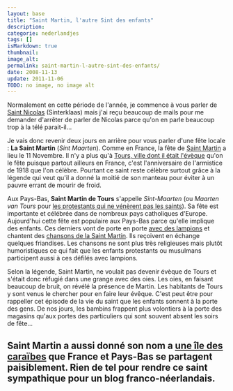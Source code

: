 ```yaml
---
layout: base
title: "Saint Martin, l'autre Sint des enfants"
description: 
categorie: nederlandjes
tags: []
isMarkdown: true
thumbnail: 
image_alt: 
permalink: saint-martin-l-autre-sint-des-enfants/
date: 2008-11-13
update: 2011-11-06
TODO: no image, no image alt
---
```




Normalement en cette période de l'année, je commence à vous parler de [Saint Nicolas](/?q=sinterklaas) (Sinterklaas) mais j'ai reçu beaucoup de mails pour me demander d'arrêter de parler de Nicolas parce qu'on en parle beaucoup trop à la télé parait-il...

Je vais donc revenir deux jours en arrière pour vous parler d'une fête locale : **La Saint Martin** (*Sint Maarten*). Comme en France, la fête de [Saint Martin](http://nominis.cef.fr/contenus/saint/13/Saint-Martin-de-Tours.html) a lieu le 11 Novembre. Il n'y a plus qu'à [Tours, ville dont il était l'évèque](http://www.diocesedetours.catholique.fr/index.php?rub=95) qu'on le fête puisque partout ailleurs en France, c'est l'anniversaire de l'armistice de 1918 que l'on célèbre. Pourtant ce saint reste célèbre surtout grâce à la légende qui veut qu'il a donné la moitié de son manteau pour éviter à un pauvre errant de mourir de froid.

Aux Pays-Bas, **Saint Martin de Tours** s'appelle *Sint-Maarten* (ou *Maarten van Tours* pour [les protestants qui ne vénèrent pas les saints](/catholiques-et-protestants)). Sa fête est importante et célébrée dans de nombreux pays catholiques d'Europe. Aujourd'hui cette fête est populaire aux Pays-Bas parce qu'elle implique des enfants. Ces derniers vont de porte en porte [avec des lampions](http://www.pinkelotje.nl/sintmaarten.html) et chantent des [chansons de la Saint Martin](http://nl.wikipedia.org/wiki/Sint-Maartensliedjes). Ils reçoivent en échange quelques friandises. Les chansons ne sont plus très religieuses mais plutôt humoristiques ce qui fait que les enfants protestants ou musulmans participent aussi à ces défilés avec lampions.

Selon la légende, Saint Martin, ne voulait pas devenir évèque de Tours et s'était donc réfugié dans une grange avec des oies. Les oies, en faisant beaucoup de bruit, on révélé la présence de Martin. Les habitants de Tours y sont venus le chercher pour en faire leur évêque. C'est peut être pour rappeller cet épisode de la vie du saint que les enfants sonnent à la porte des gens. De nos jours, les bambins frappent plus volontiers à la porte des magasins qu'aux portes des particuliers qui sont souvent absent les soirs de fête...

Saint Martin a aussi donné son nom a [une île des caraïbes](/15km-de-frontiere-commune) que France et Pays-Bas se partagent paisiblement. Rien de tel pour rendre ce saint sympathique pour un blog franco-néerlandais.
---